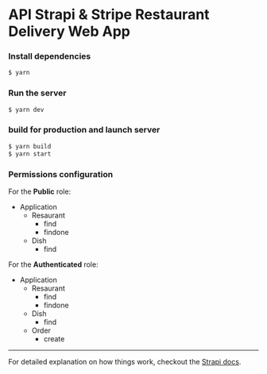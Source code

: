 # API Strapi & Stripe Restaurant Delivery Web App


### Install dependencies
```bash
$ yarn
```

### Run the server
```bash
$ yarn dev
```

### build for production and launch server
```bash
$ yarn build
$ yarn start
```

### Permissions configuration

For the **Public** role:
- Application
  - Resaurant
    - find
    - findone
  - Dish
    - find

For the **Authenticated** role:
- Application
  - Resaurant
    - find
    - findone
  - Dish
    - find
  - Order
    - create

---

For detailed explanation on how things work, checkout the [Strapi docs](https://github.com/nuxt/strapi).